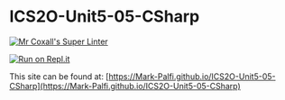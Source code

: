 # ICS2O-Unit5-05-CSharp

[![Mr Coxall's Super Linter](https://github.com/Mark-Palfi/ICS2O-Unit5-05-CSharp/workflows/Mr%20Coxall's%20Super%20Linter/badge.svg)](https://github.com/Mark-Palfi/ICS2O-Unit5-05-CSharp/actions)

[![Run on Repl.it](https://repl.it/badge/github/Mark-Palfi/ICS2O-Unit5-05-CSharp)](https://repl.it/github/Mark-Palfi/ICS2O-Unit5-05-CSharp)

This site can be found at: [https://Mark-Palfi.github.io/ICS2O-Unit5-05-CSharp](https://Mark-Palfi.github.io/ICS2O-Unit5-05-CSharp)

